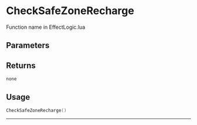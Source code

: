 # CheckSafeZoneRecharge
Function name in EffectLogic.lua
## Parameters

## Returns
`none`
## Usage
```lua
CheckSafeZoneRecharge()
```
---
